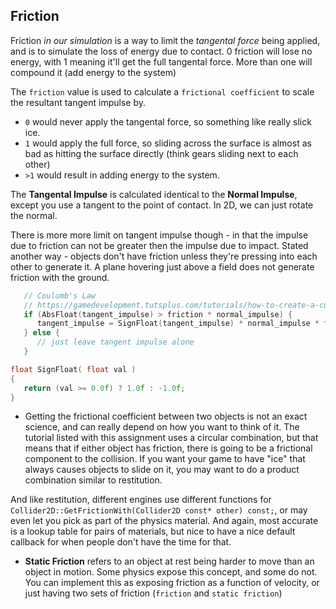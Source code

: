## Friction 
Friction *in our simulation* is a way to limit the *tangental force* being applied, and is to simulate the loss of energy due to contact. 0 friction will lose no energy, with 1 meaning it'll get the full tangental force.  More than one will compound it (add energy to the system)

The `friction` value is used to calculate a `frictional coefficient` to scale the resultant tangent impulse by.  
- `0` would never apply the tangental force, so something like really slick ice.
- `1` would apply the full force, so sliding across the surface is almost as bad as hitting the surface directly (think gears sliding next to each other)
- `>1` would result in adding energy to the system.

The **Tangental Impulse** is calculated identical to the **Normal Impulse**, except you use a tangent to the point of contact.  In 2D, we can just rotate the normal. 

There is more more limit on tangent impulse though - in that the impulse due to friction can not be greater then the impulse due to impact.  Stated another way - objects don't have friction unless they're pressing into each other to generate it.  A plane hovering just above a field does not generate friction with the ground.


```cpp
   // Coulumb's Law
   // https://gamedevelopment.tutsplus.com/tutorials/how-to-create-a-custom-2d-physics-engine-friction-scene-and-jump-table--gamedev-7756
   if (AbsFloat(tangent_impulse) > friction * normal_impulse) {
      tangent_impulse = SignFloat(tangent_impulse) * normal_impulse * friction; 
   } else {
      // just leave tangent impulse alone 
   }
```

```cpp
float SignFloat( float val )
{
   return (val >= 0.0f) ? 1.0f : -1.0f;  
}
```

- Getting the frictional coefficient between two objects is not an exact science, and can really depend on how you want to think of it.  The tutorial listed with this assignment uses a circular combination, but that means that if either object has friction, there is going to be a frictional component to the collision.  If you want your game to have "ice" that always causes objects to slide on it, you may want to do a product combination similar to restitution.

And like restitution, different engines use different functions for `Collider2D::GetFrictionWith(Collider2D const* other) const;`, or may even let you pick as part of the physics material.  And again,  most accurate is a lookup table for pairs of materials, but nice to have a nice default callback for when people don't have the time for that.  


- **Static Friction** refers to an object at rest being harder to move than an object in motion.  Some physics expose this concept, and some do not.  You can implement this as exposing friction as a function of velocity, or just having two sets of friction (`friction` and `static friction`)